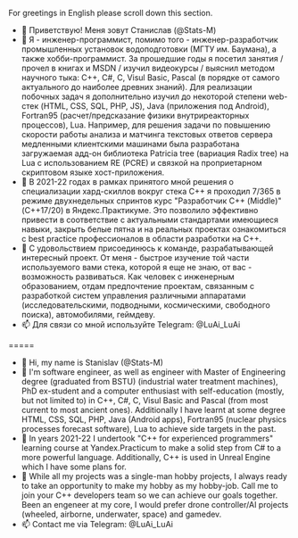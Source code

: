 For greetings in English please scroll down this section.

- 👋 Приветствую! Меня зовут Станислав (@Stats-M)
- 👀 Я - инженер-программист, помимо того - инженер-разработчик промышленных установок водоподготовки (МГТУ им. Баумана), а также хобби-программист. За прошедшие годы я посетил занятия / прочел в книгах и MSDN / изучил видеокурсы / выяснил методом научного тыка: C++, C#, C, Visul Basic, Pascal (в порядке от самого актуального до наиболее древних знаний). Для реализации побочных задач я дополнительно изучил до некоторой степени web-стек (HTML, CSS, SQL, PHP, JS), Java (приложения под Android), Fortran95 (расчет/предсказание физики внутриреакторных процессов), Lua. Например, для решения задачи по повышению скорости работы анализа и матчинга текстовых ответов сервера медленными клиентскими машинами была разработана загружаемая адд-он библиотека Patricia tree (вариация Radix tree) на Lua с использованием RE (PCRE) и связкой на проприетарном скриптовом языке хост-приложения.
- 🌱 В 2021-22 годах в рамках принятого мной решения о специализации хард-скиллов вокруг стека С++ я проходил 7/365 в режиме двухнедельных спринтов курс "Разработчик С++ (Middle)" (C++17/20) в Яндекс.Практикуме. Это позволило эффективно привести в соответствие с актуальными стандартами имеющиеся навыки, закрыть белые пятна и на реальных проектах ознакомиться с best practice профессионалов в области разработки на С++.
- 💞️ С удовольствием присоединюсь к команде, разрабатывающей интересный проект. От меня - быстрое изучение той части используемого вами стека, которой я еще не знаю, от вас - возможность развиваться. Как человек с инженерным образованием, отдам предпочтение проектам, связанным с разработкой систем управления различными аппаратами (исследовательскими, подводными, космическими, свободного поиска), автомобилями, геймдеву.
- 📫 Для связи со мной используйте Telegram: @LuAi_LuAi

=====
- 👋 Hi, my name is Stanislav (@Stats-M)
- 👀 I'm software engineer, as well as engineer with Master of Engineering degree (graduated from BSTU) (industrial water treatment machines), PhD ex-student and a computer enthusiast with self-education (mostly, but not limited to) in C++, C#, C, Visul Basic and Pascal (from most current to most ancient ones). Additionally I have learnt at some degree HTML, CSS, SQL, PHP, Java (Android apps), Fortran95 (nuclear physics processes forecast software), Lua to achieve side targets in the past.
- 🌱 In years 2021-22 I undertook "C++ for experienced programmers" learning course at Yandex.Practicum to make a solid step from C# to a more powerful language. Additionally, C++ is used in Unreal Engine which I have some plans for. 
- 💞️ While all my projects was a single-man hobby projects, I always ready to take an opportunity to make my hobby as my hobby-job. Call me to join your C++ developers team so we can achieve our goals together. Been an engeneer at my core, I would prefer drone controller/AI projects (wheeled, airborne, underwater,  space) and gamedev.
- 📫 Contact me via Telegram: @LuAi_LuAi

<!---
Stats-M/Stats-M is a ✨ special ✨ repository because its `README.md` (this file) appears on your GitHub profile.
You can click the Preview link to take a look at your changes.
--->
